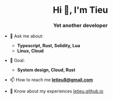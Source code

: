 

<h1 align="center">Hi 👋, I'm Tieu</h1>
<h3 align="center">Yet another developer</h3>


- 💬 Ask me about:
  - **Typescript, Rust, Solidity, Lua**
  - **Linux, Cloud**
  
- 🎯 Goal: 
  - **System design, Cloud, Rust**
  
- 📫 How to reach me **letieu8@gmail.com**

- 📄 Know about my experiences [letieu.github.io](https://coingen20.netlify.app/)
